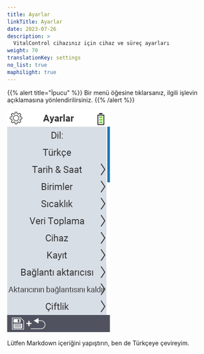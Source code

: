 ```yaml
---
title: Ayarlar
linkTitle: Ayarlar
date: 2023-07-26
description: >
  VitalControl cihazınız için cihaz ve süreç ayarları
weight: 70
translationKey: settings
no_list: true
maphilight: true
---
```

{{% alert title="İpucu" %}}
Bir menü öğesine tıklarsanız, ilgili işlevin açıklamasına yönlendirilirsiniz.
{{% /alert %}}

<img src="images/menu.png" alt="VitalControl Ayarları" title="Ayarlar" usemap="#workmap" class="maphilight" />

<map name="workmap">
  <area shape="rect" coords="2,40,230,120" alt="Dil" title="VitalControl cihazınızın kullanıcı arayüzünün dilini ayarlayın ve kalıcı olarak saklayın&#10;Fare tıklaması: belgeleri aç" href="/en/docs/settings/language/">
  <area shape="rect" coords="2,120,230,160" alt="Tarih & Saat" title="Burada tarih ve saati ayarlarsınız&#10;Fare tıklaması: belgeleri aç" href="/en/docs/settings/datetime/">
  <area shape="rect" coords="2,160,230,200" alt="Birimler" title="Burada sıcaklık ve kütle için birimleri seçersiniz&#10;Fare tıklaması: belgeleri aç" href="/en/docs/settings/units/">
  <area shape="rect" coords="2,200,230,240" alt="Sıcaklık" title="VitalControl cihazınızın uygulama sıcaklık ayarlarını yapın&#10;Fare tıklaması: belgeleri aç" href="/en/docs/settings/temperature/">
   <area shape="rect" coords="2,240,230,280" alt="Veri toplama" title="Hayvan veri toplama için ilgili bilgileri burada saklarsınız&#10;Fare tıklaması: belgeleri aç" href="/en/docs/settings/data-acquisition/">
   <area shape="rect" coords="2,280,230,320" alt="Cihaz" title="Burada çeşitli cihaz ayarlarını yapabilirsiniz&#10;Fare tıklaması: belgeleri aç" href="/en/docs/settings/device/">
   <area shape="rect" coords="2,320,230,360" alt="Hayvan kaydı" title="Yeni hayvanların kaydı ile ilgili fabrika ayarlarını çiftliğinizin gereksinimlerine göre ayarlayabilirsiniz.&#10;Fare tıklaması: belgeleri aç" href="/en/docs/settings/animal-registration/">
   <area shape="rect" coords="2,360,230,400" alt="Transponder bağlama" title="VitalControl cihazınızda transponder atamasını ayarlayın&#10;Fare tıklaması: belgeleri aç" href="/en/docs/settings/transponder-linkage/">
   <area shape="rect" coords="2,400,230,439" alt="Transponder bağlantısını kaldır" title="Transponder çıkarıldıktan sonra hayvan kimliğinin nasıl atanacağını belirtin&#10;Fare tıklaması: belgeleri aç" href="/en/docs/settings/transponder-linkage/">
   <area shape="rect" coords="2,440,230,480" alt="Çiftlik" title="Resmi on iki haneli ulusal çiftlik kimliğinizi VitalControl cihazında kalıcı olarak saklayın&#10;Fare tıklaması: belgeleri aç" href="/en/docs/settings/farm-number/">
   <area shape="rect" coords="2,482,123,519" alt="Geri" title="Bir seviye geri git" href="/en/docs/menu/mainmenu/">
</map>

Lütfen Markdown içeriğini yapıştırın, ben de Türkçeye çevireyim.
